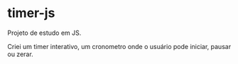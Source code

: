 # timer-js
Projeto de estudo em JS.

Criei um timer interativo, um cronometro onde o usuário pode iniciar, pausar ou zerar. 
